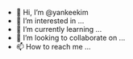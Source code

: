 - 👋 Hi, I’m @yankeekim
- 👀 I’m interested in ...
- 🌱 I’m currently learning ...
- 💞️ I’m looking to collaborate on ...
- 📫 How to reach me ...

<!---
yankeekim/yankeekim is a ✨ special ✨ repository because its `README.md` (this file) appears on your GitHub profile.
You can click the Preview link to take a look at your changes.
--->
